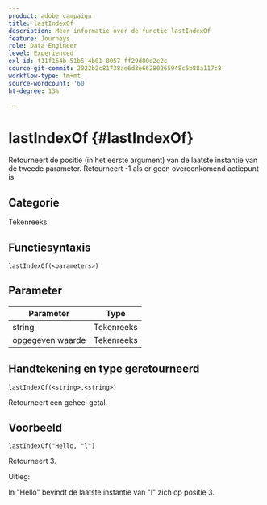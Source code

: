 ```yaml
---
product: adobe campaign
title: lastIndexOf
description: Meer informatie over de functie lastIndexOf
feature: Journeys
role: Data Engineer
level: Experienced
exl-id: f11f164b-51b5-4b01-8057-ff29d80d2e2c
source-git-commit: 2022b2c81738ae6d3e66280265948c5b88a117c8
workflow-type: tm+mt
source-wordcount: '60'
ht-degree: 13%

---
```


# lastIndexOf {#lastIndexOf}

Retourneert de positie (in het eerste argument) van de laatste instantie van de tweede parameter. Retourneert -1 als er geen overeenkomend actiepunt is.

## Categorie

Tekenreeks

## Functiesyntaxis

`lastIndexOf(<parameters>)`

## Parameter

| Parameter | Type |
|-----------|------------------|
| string | Tekenreeks |
| opgegeven waarde | Tekenreeks |

## Handtekening en type geretourneerd

`lastIndexOf(<string>,<string>)`

Retourneert een geheel getal.

## Voorbeeld

`lastIndexOf("Hello, "l")`

Retourneert 3.

Uitleg:

In &quot;Hello&quot; bevindt de laatste instantie van &quot;l&quot; zich op positie 3.
